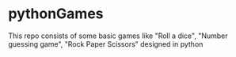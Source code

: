 # pythonGames
This repo consists of some basic games like "Roll a dice", "Number guessing game", "Rock Paper Scissors" designed in python
